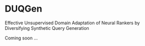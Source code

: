 # DUQGen
Effective Unsupervised Domain Adaptation of Neural Rankers by Diversifying Synthetic Query Generation

Coming soon ...
